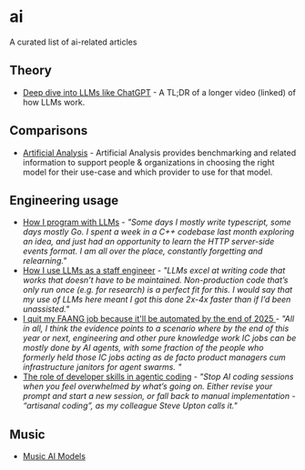 # ai
A curated list of ai-related articles

## Theory 

* [Deep dive into LLMs like ChatGPT](https://anfalmushtaq.com/articles/deep-dive-into-llms-like-chatgpt-tldr) - A TL;DR of a longer video (linked) of how LLMs work.

## Comparisons

* [Artificial Analysis](https://artificialanalysis.ai/) - Artificial Analysis provides benchmarking and related information to support people & organizations in choosing the right model for their use-case and which provider to use for that model. 

## Engineering usage

* [How I program with LLMs](https://crawshaw.io/blog/programming-with-llms) - _"Some days I mostly write typescript, some days mostly Go. I spent a week in a C++ codebase last month exploring an idea, and just had an opportunity to learn the HTTP server-side events format. I am all over the place, constantly forgetting and relearning."_
* [How I use LLMs as a staff engineer](https://www.seangoedecke.com/how-i-use-llms/) - _"LLMs excel at writing code that works that doesn’t have to be maintained. Non-production code that’s only run once (e.g. for research) is a perfect fit for this. I would say that my use of LLMs here meant I got this done 2x-4x faster than if I’d been unassisted."_
* [I quit my FAANG job because it'll be automated by the end of 2025 ](https://jagilley.github.io/faang-blog.html) - _"All in all, I think the evidence points to a scenario where by the end of this year or next, engineering and other pure knowledge work IC jobs can be mostly done by AI agents, with some fraction of the people who formerly held those IC jobs acting as de facto product managers cum infrastructure janitors for agent swarms. "_
* [The role of developer skills in agentic coding](https://martinfowler.com/articles/exploring-gen-ai.html#memo-13) - _"Stop AI coding sessions when you feel overwhelmed by what’s going on. Either revise your prompt and start a new session, or fall back to manual implementation - “artisanal coding”, as my colleague Steve Upton calls it."_

## Music

* [Music AI Models](https://www.maximepeabody.com/blog/music-ai-models)
